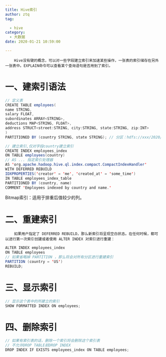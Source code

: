 ```yaml
---
title: Hive索引
author: ztq
tag:

  - hive
category:
  - 大数据
date: 2020-01-21 10:59:00

---
```


		Hive没有键的概念，可以对一些字段建立索引来加速某些操作，一张表的索引储存在另外一张表中。EXPLAIN命令可以查看某个查询语句是否用到了索引。

# 一、建索引语法

```java
// 定义表
CREATE TABLE employees(
name STRING,
salary FLOAT,
subordinates ARRAY<STRING>,
deductions MAP<STRING, FLOAT>,
address STRUCT<street:STRING, city:STRING, state:STRING, zip:INT>
)
PARTITIONED BY (country STRING, state STRING); // 分区：hdfs://xxx/2020/02/20/xx

// 建立索引,仅对字段country建立索引 
CREATE INDEX employees_index
ON TABLE employees(country)
// AS ... 指定索引处理器
AS 'org.apache.hadoop.hive.ql.index.compact.CompactIndexHandler'
WITH DEFERRED REBUILD
IDXPROPERTIES('creator' = 'me', 'created_at' = 'some_time')
IN TABLE employees_index_table
PARTITIONED BY (country, name)
COMMENT 'Employees indexed by country and name.'
```

Bitmap索引：适用于排重后值较少的列。

# 二、重建索引

		如果用户指定了 DEFERRED REBUILD，那么新索引将呈现空白状态。在任何时候，都可以进行第一次索引创建或者使用 ALTER INDEX 对索引进行重建：

```java
ALTER INDEX employees_index
ON TABLE employees
// 如果省略掉 PARTITION ，那么将会对所有分区进行重建索引
PARTITION (country = 'US')
REBUILD;
```

# 三、显示索引

```java
// 显示这个表中的所建立的索引
SHOW FORMATTED INDEX ON employees;
```

# 四、删除索引

```java
// 如果有索引表的话，删除一个索引将会删除这个索引表
// 不允许DROP TABLE前DROP INDEX
DROP INDEX IF EXISTS employees_index ON TABLE employees;
```

